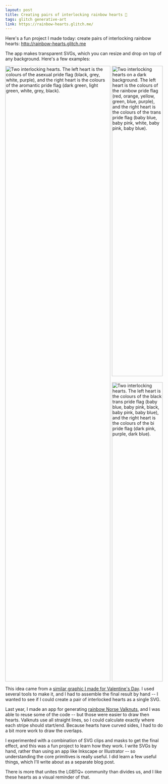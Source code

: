 ```yaml
---
layout: post
title: Creating pairs of interlocking rainbow hearts 🌈
tags: glitch generative-art
link: https://rainbow-hearts.glitch.me/
---
```


Here's a fun project I made today: create pairs of interlocking rainbow hearts: <http://rainbow-hearts.glitch.me>

The app makes transparent SVGs, which you can resize and drop on top of any background.
Here's a few examples:

<style>
  #grid-container {
    display: grid;
    grid-template-columns: 66% 32%;
    grid-gap: 1%;
    height: 50%;
  }

  #grid-item1 {
    grid-column: 1;
    grid-row: 1 / 3;
  }

  #grid-item2 {
    grid-column: 2;
    grid-row: 1;
  }

  #grid-item3 {
    grid-column: 2;
    grid-row: 2;
  }

  .grid-item img {
    object-fit: cover;
    height: 100%;
    width: 100%;
  }
</style>

<div id="grid-container">
  <div class="grid-item" id="grid-item1">
    <a href="/images/2021/heart_examples1.jpg">
      <img src="/images/2021/heart_examples1.jpg" srcset="/images/2021/heart_examples1_1x.jpg 1x, /images/2021/heart_examples1.jpg 2x" alt="Two interlocking hearts. The left heart is the colours of the asexual pride flag (black, grey, white, purple), and the right heart is the colours of the aromantic pride flag (dark green, light green, white, grey, black)."/>
    </a>
  </div>
  <div class="grid-item" id="grid-item2">
    <a href="/images/2021/heart_examples2.jpg">
      <img src="/images/2021/heart_examples2.jpg" srcset="/images/2021/heart_examples2_1x.jpg 1x, /images/2021/heart_examples2.jpg 2x" alt="Two interlocking hearts on a dark background. The left heart is the colours of the rainbow pride flag (red, orange, yellow, green, blue, purple), and the right heart is the colours of the trans pride flag (baby blue, baby pink, white, baby pink, baby blue)."/>
    </a>
  </div>
  <div class="grid-item" id="grid-item3">
    <a href="/images/2021/heart_examples3.jpg">
      <img src="/images/2021/heart_examples3.jpg" srcset="/images/2021/heart_examples3_1x.jpg 1x, /images/2021/heart_examples3.jpg 2x" alt="Two interlocking hearts. The left heart is the colours of the black trans pride flag (baby blue, baby pink, black, baby pink, baby blue), and the right heart is the colours of the bi pride flag (dark pink, purple, dark blue)."/>
    </a>
  </div>
</div>

This idea came from a [similar graphic I made for Valentine's Day](https://twitter.com/alexwlchan/status/1360919253738790915).
I used several tools to make it, and I had to assemble the final result by hand -- I wanted to see if I could create a pair of interlocked hearts as a single SVG.

Last year, I made an app for generating [rainbow Norse Valknuts](/2020/01/pride-valknuts/), and I was able to reuse some of the code -- but those were easier to draw then hearts.
Valknuts use all straight lines, so I could calculate exactly where each stripe should start/end.
Because hearts have curved sides, I had to do a bit more work to draw the overlaps.

I experimented with a combination of SVG clips and masks to get the final effect, and this was a fun project to learn how they work.
I write SVGs by hand, rather than using an app like Inkscape or Illustrator -- so understanding the core primitives is really useful.
I did learn a few useful things, which I'll write about as a separate blog post.

There is more that unites the LGBTQ+ community than divides us, and I like these hearts as a visual reminder of that.

